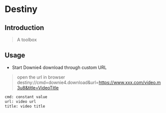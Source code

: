 # Destiny
## Introduction
> A toolbox

## Usage
* Start Downie4 download through custom URL
> open the url in browser
> destiny://cmd=downie4.download&url=https://www.xxx.com/video.m3u8&title=VideoTitle
```bash
cmd: constant value
url: video url
title: video title
```
